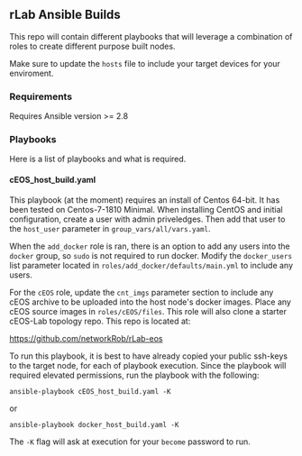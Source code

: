 ## rLab Ansible Builds
This repo will contain different playbooks that will leverage a combination of roles to create different purpose built nodes.

Make sure to update the `hosts` file to include your target devices for your enviroment.

### Requirements

Requires Ansible version >= 2.8

### Playbooks
Here is a list of playbooks and what is required.

#### cEOS_host_build.yaml
This playbook (at the moment) requires an install of Centos 64-bit.  It has been tested on Centos-7-1810 Minimal.  When installing CentOS and initial configuration, create a user with admin priveledges.  Then add that user to the `host_user` parameter in `group_vars/all/vars.yaml`.  

When the `add_docker` role is ran, there is an option to add any users into the `docker` group, so `sudo` is not required to run docker.  Modify the `docker_users` list parameter located in `roles/add_docker/defaults/main.yml` to include any users.

For the `cEOS` role, update the `cnt_imgs` parameter section to include any cEOS archive to be uploaded into the host node's docker images.  Place any cEOS source images in `roles/cEOS/files`.  This role will also clone a starter cEOS-Lab topology repo.  This repo is located at: 

https://github.com/networkRob/rLab-eos

To run this playbook, it is best to have already copied your public ssh-keys to the target node, for each of playbook execution.  Since the playbook will required elevated permissions, run the playbook with the following:
```
ansible-playbook cEOS_host_build.yaml -K
```

or 

```
ansible-playbook docker_host_build.yaml -K
```
The `-K` flag will ask at execution for your `become` password to run.
